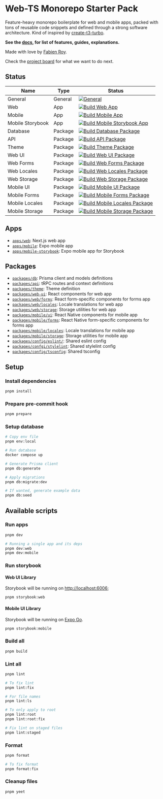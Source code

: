 # Web-TS Monorepo Starter Pack

Feature-heavy monorepo boilerplate for web and mobile apps, packed with tons of reusable code snippets and defined
through a strong software architecture. Kind of inspired by
[create-t3-turbo](https://github.com/t3-oss/create-t3-turbo).

**See the [docs](./docs/README.md), for list of features, guides, explanations.**

Made with love by [Fabien Roy](https://github.com/ExiledNarwal28).

Check the [project board](https://github.com/orgs/treeview-app/projects/1/views/1) for what we want to do next.

## Status

| Name             | Type    | Status                                                                                                                                                                                                                                                                        |
| ---------------- | ------- | ----------------------------------------------------------------------------------------------------------------------------------------------------------------------------------------------------------------------------------------------------------------------------- |
| General          | General | [![General](https://github.com/rock-n-prog/web-ts-monorepo-starter-pack/actions/workflows/general.yml/badge.svg)](https://github.com/rock-n-prog/web-ts-monorepo-starter-pack/actions/workflows/general.yml)                                                                  |
| Web              | App     | [![Build Web App](https://github.com/rock-n-prog/web-ts-monorepo-starter-pack/actions/workflows/build-apps-web.yml/badge.svg)](https://github.com/rock-n-prog/web-ts-monorepo-starter-pack/actions/workflows/build-apps-web.yml)                                              |
| Mobile           | App     | [![Build Mobile App](https://github.com/rock-n-prog/web-ts-monorepo-starter-pack/actions/workflows/build-apps-mobile.yml/badge.svg)](https://github.com/rock-n-prog/web-ts-monorepo-starter-pack/actions/workflows/build-apps-mobile.yml)                                     |
| Mobile Storybook | App     | [![Build Mobile Storybook App](https://github.com/rock-n-prog/web-ts-monorepo-starter-pack/actions/workflows/build-apps-mobile-storybook.yml/badge.svg)](https://github.com/rock-n-prog/web-ts-monorepo-starter-pack/actions/workflows/build-apps-mobile-storybook.yml)       |
| Database         | Package | [![Build Database Package](https://github.com/rock-n-prog/web-ts-monorepo-starter-pack/actions/workflows/build-packages-db.yml/badge.svg)](https://github.com/rock-n-prog/web-ts-monorepo-starter-pack/actions/workflows/build-packages-db.yml)                               |
| API              | Package | [![Build API Package](https://github.com/rock-n-prog/web-ts-monorepo-starter-pack/actions/workflows/build-packages-api.yml/badge.svg)](https://github.com/rock-n-prog/web-ts-monorepo-starter-pack/actions/workflows/build-packages-api.yml)                                  |
| Theme            | Package | [![Build Theme Package](https://github.com/rock-n-prog/web-ts-monorepo-starter-pack/actions/workflows/build-packages-theme.yml/badge.svg)](https://github.com/rock-n-prog/web-ts-monorepo-starter-pack/actions/workflows/build-packages-theme.yml)                            |
| Web UI           | Package | [![Build Web UI Package](https://github.com/rock-n-prog/web-ts-monorepo-starter-pack/actions/workflows/build-packages-web-ui.yml/badge.svg)](https://github.com/rock-n-prog/web-ts-monorepo-starter-pack/actions/workflows/build-packages-web-ui.yml)                         |
| Web Forms        | Package | [![Build Web Forms Package](https://github.com/rock-n-prog/web-ts-monorepo-starter-pack/actions/workflows/build-packages-web-forms.yml/badge.svg)](https://github.com/rock-n-prog/web-ts-monorepo-starter-pack/actions/workflows/build-packages-web-forms.yml)                |
| Web Locales      | Package | [![Build Web Locales Package](https://github.com/rock-n-prog/web-ts-monorepo-starter-pack/actions/workflows/build-packages-web-locales.yml/badge.svg)](https://github.com/rock-n-prog/web-ts-monorepo-starter-pack/actions/workflows/build-packages-web-locales.yml)          |
| Web Storage      | Package | [![Build Web Storage Package](https://github.com/rock-n-prog/web-ts-monorepo-starter-pack/actions/workflows/build-packages-web-storage.yml/badge.svg)](https://github.com/rock-n-prog/web-ts-monorepo-starter-pack/actions/workflows/build-packages-web-storage.yml)          |
| Mobile UI        | Package | [![Build Mobile UI Package](https://github.com/rock-n-prog/web-ts-monorepo-starter-pack/actions/workflows/build-packages-mobile-ui.yml/badge.svg)](https://github.com/rock-n-prog/web-ts-monorepo-starter-pack/actions/workflows/build-packages-mobile-ui.yml)                |
| Mobile Forms     | Package | [![Build Mobile Forms Package](https://github.com/rock-n-prog/web-ts-monorepo-starter-pack/actions/workflows/build-packages-mobile-forms.yml/badge.svg)](https://github.com/rock-n-prog/web-ts-monorepo-starter-pack/actions/workflows/build-packages-mobile-forms.yml)       |
| Mobile Locales   | Package | [![Build Mobile Locales Package](https://github.com/rock-n-prog/web-ts-monorepo-starter-pack/actions/workflows/build-packages-mobile-locales.yml/badge.svg)](https://github.com/rock-n-prog/web-ts-monorepo-starter-pack/actions/workflows/build-packages-mobile-locales.yml) |
| Mobile Storage   | Package | [![Build Mobile Storage Package](https://github.com/rock-n-prog/web-ts-monorepo-starter-pack/actions/workflows/build-packages-mobile-storage.yml/badge.svg)](https://github.com/rock-n-prog/web-ts-monorepo-starter-pack/actions/workflows/build-packages-mobile-storage.yml) |

## Apps

- [`apps/web`](apps/docs): Next.js web app
- [`apps/mobile`](apps/mobile): Expo mobile app
- [`apps/mobile-storybook`](apps/mobile-storybook): Expo mobile app for Storybook

## Packages

- [`packages/db`](packages/db): Prisma client and models definitions
- [`packages/api`](packages/api): tRPC routes and context definitions
- [`packages/theme`](packages/theme): Theme definition
- [`packages/web-ui`](packages/web-ui): React components for web app
- [`packages/web/forms`](packages/web/forms): React form-specific components for forms app
- [`packages/web/locales`](packages/web/locales): Locale translations for web app
- [`packages/web/storage`](packages/web/storage): Storage utilities for web app
- [`packages/mobile/ui`](packages/mobile/ui): React Native components for mobile app
- [`packages/mobile/forms`](packages/mobile/forms): React Native form-specific components for forms app
- [`packages/mobile/locales`](packages/mobile/locales): Locale translations for mobile app
- [`packages/mobile/storage`](packages/mobile/storage): Storage utilities for mobile app
- [`packages/config/eslint/`](packages/config/eslint): Shared eslint config
- [`packages/confgi/stylelint`](packages/config/stylelint): Shared stylelint config
- [`packages/config/tsconfig`](packages/config/tsconfig): Shared tsconfig

## Setup

### Install dependencies

```bash
pnpm install
```

### Prepare pre-commit hook

```bash
pnpm prepare
```

### Setup database

```bash
# Copy env file
pnpm env:local

# Run database
docker compose up

# Generate Prisma client
pnpm db:generate

# Apply migrations
pnpm db:migrate:dev

# If wanted, generate example data
pnpm db:seed
```

## Available scripts

### Run apps

```bash
pnpm dev

# Running a single app and its deps
pnpm dev:web
pnpm dev:mobile
```

### Run storybook

#### Web UI Library

Storybook will be running on [http://localhost:6006](http://localhost:6006);

```bash
pnpm storybook:web
```

#### Mobile UI Library

Storybook will be running on [Expo Go](https://expo.dev/client).

```bash
pnpm storybook:mobile
```

### Build all

```bash
pnpm build
```

### Lint all

```bash
pnpm lint

# To fix lint
pnpm lint:fix

# For file names
pnpm lint:ls

# To only apply to root
pnpm lint:root
pnpm lint:root:fix

# Fix lint on staged files
pnpm lint:staged
```

### Format

```bash
pnpm format

# To fix format
pnpm format:fix
```

### Cleanup files

```bash
pnpm yeet
```
